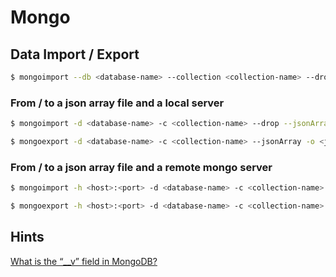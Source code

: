 # Mongo

## Data Import / Export

```bash
$ mongoimport --db <database-name> --collection <collection-name> --drop --file <pseudo-json-data-file-path>
```

### From / to a json array file and a local server

```bash
$ mongoimport -d <database-name> -c <collection-name> --drop --jsonArray --file <json-array-file>

$ mongoexport -d <database-name> -c <collection-name> --jsonArray -o <json-array-file>
```

### From / to a json array file and a remote mongo server

```bash
$ mongoimport -h <host>:<port> -d <database-name> -c <collection-name> -u <username> -p <password> --drop --jsonArray --file <json-array-file>

$ mongoexport -h <host>:<port> -d <database-name> -c <collection-name> -u <username> -p <password>  --jsonArray -o <json-array-file>
```

## Hints

[What is the “__v” field in MongoDB?](https://stackoverflow.com/questions/12495891/what-is-the-v-field-in-mongodb)